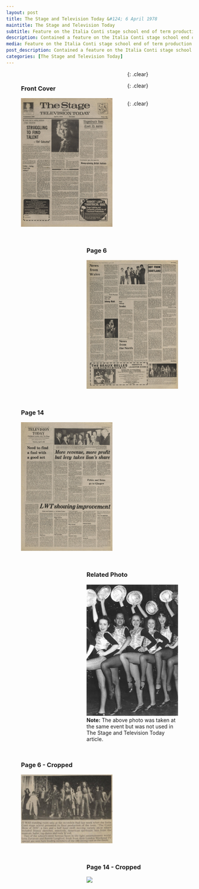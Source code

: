 ```yaml
---
layout: post
title: The Stage and Television Today &#124; 6 April 1978
maintitle: The Stage and Television Today
subtitle: Feature on the Italia Conti stage school end of term production
description: Contained a feature on the Italia Conti stage school end of term production. It also featured a photo of Lena Zavaroni and Bonnie Langford, onstage with the rest of the cast.
media: Feature on the Italia Conti stage school end of term production
post_description: Contained a feature on the Italia Conti stage school end of term production. It also featured a photo of Lena Zavaroni and Bonnie Langford, onstage with the rest of the cast.
categories: [The Stage and Television Today]
---
```


<figure class="fig1">
<figcaption>
<h3 id="front-cover">Front Cover</h3>
</figcaption>
<a href="/assets/images/the-stage-and-television-today/1978-04-06-the-stage-and-television-today-front-cover.png"><img src="/assets/images/the-stage-and-television-today/1978-04-06-the-stage-and-television-today-front-cover.png" class="full-width zoom-in"></a>
</figure>

<figure class="fig2">
<figcaption>
<h3 id="page-6">Page 6</h3>
</figcaption>
<a href="/assets/images/the-stage-and-television-today/1978-04-06-the-stage-and-television-today-page-6.png"><img src="/assets/images/the-stage-and-television-today/1978-04-06-the-stage-and-television-today-page-6.png" class="full-width zoom-in"></a>
</figure>

{: .clear}

<figure class="fig1">
<figcaption>
<h3 id="page-14">Page 14</h3>
</figcaption>
<a href="/assets/images/the-stage-and-television-today/1978-04-06-the-stage-and-television-today-page-14.png"><img src="/assets/images/the-stage-and-television-today/1978-04-06-the-stage-and-television-today-page-14.png" class="full-width zoom-in"></a>
</figure>

<figure class="fig2">
<figcaption>
<h3 id="related">Related Photo</h3>
</figcaption>
<a href="/assets/images/theatres/1978-04-06-the-conti-show.jpg"><img src="/assets/images/theatres/1978-04-06-the-conti-show.jpg" class="full-width zoom-in"></a>
<figcaption>
<strong>Note:</strong> The above photo was taken at the same event but was not used in The Stage and Television Today article.
</figcaption>
</figure>

{: .clear}

<figure class="fig1">
<figcaption>
<h3 id="page-6-cropped">Page 6 - Cropped</h3>
</figcaption>
<a href="/assets/images/the-stage-and-television-today/1978-04-06-the-stage-and-television-today-page-6-cropped.png"><img src="/assets/images/the-stage-and-television-today/1978-04-06-the-stage-and-television-today-page-6-cropped.png" class="full-width zoom-in"></a>
</figure>


<figure class="fig2">
<figcaption>
<h3 id="page-14-cropped">Page 14 - Cropped</h3>
</figcaption>
<a href="/assets/images/the-stage-and-television-today/1978-04-06-the-stage-and-television-today-page-14-cropped.png"><img src="/assets/images/the-stage-and-television-today/1978-04-06-the-stage-and-television-today-page-14-cropped.png" class="full-width zoom-in"></a>
</figure>

<br />{: .clear}

<style>
.fig1 {float:left; width:49%;}

.fig2 {float:right; width:49%;}

figcaption {float:left; width:100%;}

@media only screen and (max-width: 700px) {
.fig1, .fig2 {float:left; width:100%;}
figcaption {float:left; width:100%; margin-bottom: 10px;}
}
</style>

